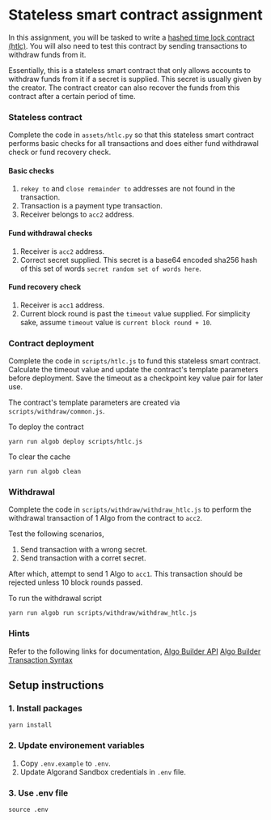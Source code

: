 # Stateless smart contract assignment

In this assignment, you will be tasked to write a [hashed time lock contract (htlc)](https://en.bitcoin.it/wiki/Hash_Time_Locked_Contracts). You will also need to test this contract by sending transactions to withdraw funds from it.

Essentially, this is a stateless smart contract that only allows accounts to withdraw funds from it if a secret is supplied. This secret is usually given by the creator. The contract creator can also recover the funds from this contract after a certain period of time.

### Stateless contract
Complete the code in `assets/htlc.py` so that this stateless smart contract performs basic checks for all transactions and does either fund withdrawal check or fund recovery check.

#### Basic checks
1. `rekey to` and `close remainder to` addresses are not found in the transaction.
2. Transaction is a payment type transaction.
3. Receiver belongs to `acc2` address.

#### Fund withdrawal checks
1. Receiver is `acc2` address.
2. Correct secret supplied. This secret is a base64 encoded sha256 hash of this set of words `secret random set of words here`.

#### Fund recovery check
1. Receiver is `acc1` address.
2. Current block round is past the `timeout` value supplied. For simplicity sake, assume `timeout` value is `current block round + 10`.

### Contract deployment
Complete the code in `scripts/htlc.js` to fund this stateless smart contract. Calculate the timeout value and update the contract's template parameters before deployment. Save the timeout as a checkpoint key value pair for later use.

The contract's template parameters are created via `scripts/withdraw/common.js`. 

To deploy the contract
```
yarn run algob deploy scripts/htlc.js
```

To clear the cache
```
yarn run algob clean
```

### Withdrawal
Complete the code in `scripts/withdraw/withdraw_htlc.js` to perform the withdrawal transaction of 1 Algo from the contract to `acc2`.

Test the following scenarios,
1. Send transaction with a wrong secret.
2. Send transaction with a corret secret.

After which, attempt to send 1 Algo to `acc1`. This transaction should be rejected unless 10 block rounds passed.

To run the withdrawal script
```
yarn run algob run scripts/withdraw/withdraw_htlc.js
```

### Hints
Refer to the following links for documentation,
[Algo Builder API](https://algobuilder.dev/api/algob/index.html)
[Algo Builder Transaction Syntax](https://github.com/scale-it/algo-builder/blob/master/docs/guide/execute-transaction.md)

## Setup instructions

### 1. Install packages
```
yarn install
```

### 2. Update environement variables
1. Copy `.env.example` to `.env`.
2. Update Algorand Sandbox credentials in `.env` file.

### 3. Use .env file
```
source .env
```
